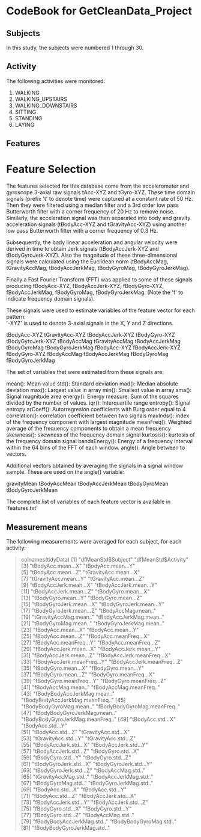 # CodeBook for GetCleanData_Project

## Subjects
In this study, the subjects were numbered 1 through 30.

## Activity
The following activities were monitored:
1. WALKING
2. WALKING_UPSTAIRS
3. WALKING_DOWNSTAIRS
4. SITTING
5. STANDING
6. LAYING

## Features
Feature Selection 
=================

The features selected for this database come from the accelerometer and gyroscope 3-axial raw signals tAcc-XYZ and tGyro-XYZ. These time domain signals (prefix 't' to denote time) were captured at a constant rate of 50 Hz. Then they were filtered using a median filter and a 3rd order low pass Butterworth filter with a corner frequency of 20 Hz to remove noise. Similarly, the acceleration signal was then separated into body and gravity acceleration signals (tBodyAcc-XYZ and tGravityAcc-XYZ) using another low pass Butterworth filter with a corner frequency of 0.3 Hz. 

Subsequently, the body linear acceleration and angular velocity were derived in time to obtain Jerk signals (tBodyAccJerk-XYZ and tBodyGyroJerk-XYZ). Also the magnitude of these three-dimensional signals were calculated using the Euclidean norm (tBodyAccMag, tGravityAccMag, tBodyAccJerkMag, tBodyGyroMag, tBodyGyroJerkMag). 

Finally a Fast Fourier Transform (FFT) was applied to some of these signals producing fBodyAcc-XYZ, fBodyAccJerk-XYZ, fBodyGyro-XYZ, fBodyAccJerkMag, fBodyGyroMag, fBodyGyroJerkMag. (Note the 'f' to indicate frequency domain signals). 

These signals were used to estimate variables of the feature vector for each pattern:  
'-XYZ' is used to denote 3-axial signals in the X, Y and Z directions.

tBodyAcc-XYZ
tGravityAcc-XYZ
tBodyAccJerk-XYZ
tBodyGyro-XYZ
tBodyGyroJerk-XYZ
tBodyAccMag
tGravityAccMag
tBodyAccJerkMag
tBodyGyroMag
tBodyGyroJerkMag
fBodyAcc-XYZ
fBodyAccJerk-XYZ
fBodyGyro-XYZ
fBodyAccMag
fBodyAccJerkMag
fBodyGyroMag
fBodyGyroJerkMag

The set of variables that were estimated from these signals are: 

mean(): Mean value
std(): Standard deviation
mad(): Median absolute deviation 
max(): Largest value in array
min(): Smallest value in array
sma(): Signal magnitude area
energy(): Energy measure. Sum of the squares divided by the number of values. 
iqr(): Interquartile range 
entropy(): Signal entropy
arCoeff(): Autorregresion coefficients with Burg order equal to 4
correlation(): correlation coefficient between two signals
maxInds(): index of the frequency component with largest magnitude
meanFreq(): Weighted average of the frequency components to obtain a mean frequency
skewness(): skewness of the frequency domain signal 
kurtosis(): kurtosis of the frequency domain signal 
bandsEnergy(): Energy of a frequency interval within the 64 bins of the FFT of each window.
angle(): Angle between to vectors.

Additional vectors obtained by averaging the signals in a signal window sample. These are used on the angle() variable:

gravityMean
tBodyAccMean
tBodyAccJerkMean
tBodyGyroMean
tBodyGyroJerkMean

The complete list of variables of each feature vector is available in 'features.txt'

## Measurement means
The following measurements were averaged for each subject, for each activity:

> colnames(tidyData)
 [1] "dfMeanStd$Subject"               "dfMeanStd$Activity"             
 [3] "tBodyAcc.mean...X"               "tBodyAcc.mean...Y"              
 [5] "tBodyAcc.mean...Z"               "tGravityAcc.mean...X"           
 [7] "tGravityAcc.mean...Y"            "tGravityAcc.mean...Z"           
 [9] "tBodyAccJerk.mean...X"           "tBodyAccJerk.mean...Y"          
[11] "tBodyAccJerk.mean...Z"           "tBodyGyro.mean...X"             
[13] "tBodyGyro.mean...Y"              "tBodyGyro.mean...Z"             
[15] "tBodyGyroJerk.mean...X"          "tBodyGyroJerk.mean...Y"         
[17] "tBodyGyroJerk.mean...Z"          "tBodyAccMag.mean.."             
[19] "tGravityAccMag.mean.."           "tBodyAccJerkMag.mean.."         
[21] "tBodyGyroMag.mean.."             "tBodyGyroJerkMag.mean.."        
[23] "fBodyAcc.mean...X"               "fBodyAcc.mean...Y"              
[25] "fBodyAcc.mean...Z"               "fBodyAcc.meanFreq...X"          
[27] "fBodyAcc.meanFreq...Y"           "fBodyAcc.meanFreq...Z"          
[29] "fBodyAccJerk.mean...X"           "fBodyAccJerk.mean...Y"          
[31] "fBodyAccJerk.mean...Z"           "fBodyAccJerk.meanFreq...X"      
[33] "fBodyAccJerk.meanFreq...Y"       "fBodyAccJerk.meanFreq...Z"      
[35] "fBodyGyro.mean...X"              "fBodyGyro.mean...Y"             
[37] "fBodyGyro.mean...Z"              "fBodyGyro.meanFreq...X"         
[39] "fBodyGyro.meanFreq...Y"          "fBodyGyro.meanFreq...Z"         
[41] "fBodyAccMag.mean.."              "fBodyAccMag.meanFreq.."         
[43] "fBodyBodyAccJerkMag.mean.."      "fBodyBodyAccJerkMag.meanFreq.." 
[45] "fBodyBodyGyroMag.mean.."         "fBodyBodyGyroMag.meanFreq.."    
[47] "fBodyBodyGyroJerkMag.mean.."     "fBodyBodyGyroJerkMag.meanFreq.."
[49] "tBodyAcc.std...X"                "tBodyAcc.std...Y"               
[51] "tBodyAcc.std...Z"                "tGravityAcc.std...X"            
[53] "tGravityAcc.std...Y"             "tGravityAcc.std...Z"            
[55] "tBodyAccJerk.std...X"            "tBodyAccJerk.std...Y"           
[57] "tBodyAccJerk.std...Z"            "tBodyGyro.std...X"              
[59] "tBodyGyro.std...Y"               "tBodyGyro.std...Z"              
[61] "tBodyGyroJerk.std...X"           "tBodyGyroJerk.std...Y"          
[63] "tBodyGyroJerk.std...Z"           "tBodyAccMag.std.."              
[65] "tGravityAccMag.std.."            "tBodyAccJerkMag.std.."          
[67] "tBodyGyroMag.std.."              "tBodyGyroJerkMag.std.."         
[69] "fBodyAcc.std...X"                "fBodyAcc.std...Y"               
[71] "fBodyAcc.std...Z"                "fBodyAccJerk.std...X"           
[73] "fBodyAccJerk.std...Y"            "fBodyAccJerk.std...Z"           
[75] "fBodyGyro.std...X"               "fBodyGyro.std...Y"              
[77] "fBodyGyro.std...Z"               "fBodyAccMag.std.."              
[79] "fBodyBodyAccJerkMag.std.."       "fBodyBodyGyroMag.std.."         
[81] "fBodyBodyGyroJerkMag.std.."     
> 

